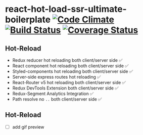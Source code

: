 # react-hot-load-ssr-ultimate-boilerplate [![Code Climate](https://codeclimate.com/github/zhenyulin/react-hot-load-ssr-ultimate-boilerplate/badges/gpa.svg)](https://codeclimate.com/github/zhenyulin/react-hot-load-ssr-ultimate-boilerplate) [![Build Status](https://travis-ci.org/zhenyulin/react-hot-load-ssr-ultimate-boilerplate.svg?branch=master)](https://travis-ci.org/zhenyulin/react-hot-load-ssr-ultimate-boilerplate) [![Coverage Status](https://coveralls.io/repos/github/zhenyulin/react-hot-load-ssr-ultimate-boilerplate/badge.svg?branch=master)](https://coveralls.io/github/zhenyulin/react-hot-load-ssr-ultimate-boilerplate?branch=master)

## Hot-Reload
  * Redux reducer hot reloading both client/server side ✅
  * React component hot reloading both client/server side ✅
  * Styled-components hot reloading both client/server side ✅
  * Server-side express routes hot reloading ✅
  * React-Router v5 hot reloading both client/server side ✅
  * Redux DevTools Extension both client/server side ✅
  * Redux-Segment Analytics Integration ✅
  * Path resolve no `..` both client/server side ✅

## Hot-Reload
- [ ] add gif preview
